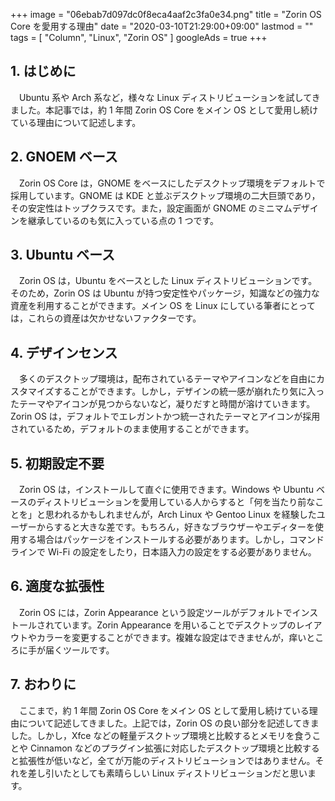 +++
image = "06ebab7d097dc0f8eca4aaf2c3fa0e34.png"
title = "Zorin OS Core を愛用する理由"
date = "2020-03-10T21:29:00+09:00"
lastmod = ""
tags = [ "Column", "Linux", "Zorin OS" ]
googleAds = true
+++

## 1. はじめに

　Ubuntu 系や Arch 系など，様々な Linux ディストリビューションを試してきました。本記事では，約 1 年間 Zorin OS Core をメイン OS として愛用し続けている理由について記述します。

## 2. GNOEM ベース

　Zorin OS Core は，GNOME をベースにしたデスクトップ環境をデフォルトで採用しています。GNOME は KDE と並ぶデスクトップ環境の二大巨頭であり，その安定性はトップクラスです。また，設定画面が GNOME のミニマムデザインを継承しているのも気に入っている点の 1 つです。

## 3. Ubuntu ベース

　Zorin OS は，Ubuntu をベースとした Linux ディストリビューションです。そのため，Zorin OS は Ubuntu が持つ安定性やパッケージ，知識などの強力な資産を利用することができます。メイン OS を Linux にしている筆者にとっては，これらの資産は欠かせないファクターです。

## 4. デザインセンス

　多くのデスクトップ環境は，配布されているテーマやアイコンなどを自由にカスタマイズすることができます。しかし，デザインの統一感が崩れたり気に入ったテーマやアイコンが見つからないなど，凝りだすと時間が溶けていきます。Zorin OS は，デフォルトでエレガントかつ統一されたテーマとアイコンが採用されているため，デフォルトのまま使用することができます。

## 5. 初期設定不要

　Zorin OS は，インストールして直ぐに使用できます。Windows や Ubuntu ベースのディストリビューションを愛用している人からすると「何を当たり前なことを」と思われるかもしれませんが，Arch Linux や Gentoo Linux を経験したユーザーからすると大きな差です。もちろん，好きなブラウザーやエディターを使用する場合はパッケージをインストールする必要があります。しかし，コマンドラインで Wi-Fi の設定をしたり，日本語入力の設定をする必要がありません。

## 6. 適度な拡張性

　Zorin OS には，Zorin Appearance という設定ツールがデフォルトでインストールされています。Zorin Appearance を用いることでデスクトップのレイアウトやカラーを変更することができます。複雑な設定はできませんが，痒いところに手が届くツールです。

## 7. おわりに

　ここまで，約 1 年間 Zorin OS Core をメイン OS として愛用し続けている理由について記述してきました。上記では，Zorin OS の良い部分を記述してきました。しかし，Xfce などの軽量デスクトップ環境と比較するとメモリを食うことや Cinnamon などのプラグイン拡張に対応したデスクトップ環境と比較すると拡張性が低いなど，全てが万能のディストリビューションではありません。それを差し引いたとしても素晴らしい Linux ディストリビューションだと思います。